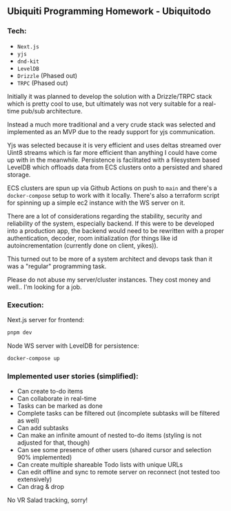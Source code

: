 ## Ubiquiti Programming Homework - Ubiquitodo

### Tech:

- `Next.js`
- `yjs`
- `dnd-kit`
- `LevelDB`
- `Drizzle` (Phased out)
- `TRPC` (Phased out)

Initially it was planned to develop the solution with a Drizzle/TRPC stack which is pretty cool to use, but ultimately was not very suitable for a real-time pub/sub architecture.

Instead a much more traditional and a very crude stack was selected and implemented as an MVP due to the ready support for yjs communication.

Yjs was selected because it is very efficient and uses deltas streamed over Uint8 streams which is far more efficient than anything I could have come up with in the meanwhile. Persistence is facilitated with a filesystem based LevelDB which offloads data from ECS clusters onto a persisted and shared storage.

ECS clusters are spun up via Github Actions on push to `main` and there's a `docker-compose` setup to work with it locally. There's also a terraform script for spinning up a simple ec2 instance with the WS server on it.

There are a lot of considerations regarding the stability, security and reliability of the system, especially backend. If this were to be developed into a production app, the backend would need to be rewritten with a proper authentication, decoder, room initialization (for things like id autoincrementation (currently done on client, yikes)).

This turned out to be more of a system architect and devops task than it was a "regular" programming task.

Please do not abuse my server/cluster instances. They cost money and well.. I'm looking for a job.

### Execution:

Next.js server for frontend:

```bash
pnpm dev
```

Node WS server with LevelDB for persistence:

```bash
docker-compose up
```

### Implemented user stories (simplified):

- Can create to-do items
- Can collaborate in real-time
- Tasks can be marked as done
- Complete tasks can be filtered out (incomplete subtasks will be filtered as well)
- Can add subtasks
- Can make an infinite amount of nested to-do items (styling is not adjusted for that, though)
- Can see some presence of other users (shared cursor and selection 90% implemented)
- Can create multiple shareable Todo lists with unique URLs
- Can edit offline and sync to remote server on reconnect (not tested too extensively)
- Can drag & drop

No VR Salad tracking, sorry!

